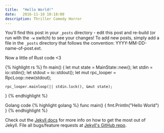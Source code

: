 ```yaml
---
title:  "Hello World!"
date:   2016-11-10 10:18:00
description: Thriller Comedy Horror
---
```


You'll find this post in your `_posts` directory - edit this post and re-build (or run with the `-w` switch) to see your changes!
To add new posts, simply add a file in the `_posts` directory that follows the convention: YYYY-MM-DD-name-of-post.ext.

Now a little of Rust code <3

{% highlight rs %}
fn main() {
    let mut state = MainState::new();
    let stdin = io::stdin();
    let stdout = io::stdout();
    let mut rpc_looper = RpcLoop::new(stdout);

    rpc_looper.mainloop(|| stdin.lock(), &mut state);
}
{% endhighlight %}

Golang code
{% highlight golang %}
func main() {
    fmt.Println("Hello World")
}
{% endhighlight %}

Check out the [Jekyll docs][jekyll] for more info on how to get the most out of Jekyll. File all bugs/feature requests at [Jekyll's GitHub repo][jekyll-gh].

[jekyll-gh]: https://github.com/mojombo/jekyll
[jekyll]:    http://jekyllrb.com

